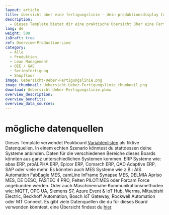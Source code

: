 ```yaml
---
layout: article
title: übersicht über eine fertigungslinie — dein produktionsdisplay für die fließbandfertigung
description: 
  - Dieses Template bietet dir eine praktische Übersicht über eine Fertigungslinie in der Fließbandfertigung. Eine generische Hintergrundgrafik, die die einzelnen Arbeitsplätze und ihre Anordnung abbilden, liefert so einen Überblick über die einzelnen Arbeitsgänge. Außerdem kannst du so wichtige Informationen zur Fertigung übersichtlich darstellen. Ob Kennzahlen zum Maschinenstatus, Meldungen von Störungen, Taktzeiten, Durchlaufzeiten, Soll-Ist-Vergleiche von Stückzahlen oder GAE Werte. Einfach Template herunterladen und die statischen Variablen durch deine individuellen Datenquellen ersetzen.
lang: de
weight: 500
isDraft: true
ref: Overview-Production-Line
category:
  - Alle
  - Produktion
  - Lean Management
  - OEE / GAE
  - Serienfertigung
  - Shopfloor
image: Uebersicht-Ueber-Fertigungslinie.png
image_thumbnail: Uebersicht-Ueber-Fertigungslinie_thumbnail.png
download: Uebersicht-Ueber-Fertigungslinie.pbmx
overview_description:
overview_benefits:
overview_data_sources:
---
```

# mögliche datenquellen
Dieses Template verwendet Peakboard [Variablenlisten](https://help.peakboard.com/scripting/de-variables.html) als fiktive Datenquellen. In einem echten Szenario könntest du stattdessen deine Systeme anbinden. Daten für die verschiedenen Bereiche dieses Boards könnten aus ganz unterschiedlichen Systemen kommen. ERP Systeme wie: abas ERP, proALPHA ERP, Epicor ERP, Comarch ERP, QAD Adaptive ERP, SAP oder viele mehr. Es könnten auch MES Systeme wie z.B.: AIS Automation FabEagle MES, camLine InFrame Synapse MES, DELMIA Apriso MES, DE DESC, FASTEC 4 PRO, Felten PILOT:MES oder Forcam Force angebunden werden. Oder auch Maschinennahe Kommunikationsmethoden wie: MQTT, OPC UA, Siemens S7, Azure Event & IoT Hub, Werma, Mitsubishi Electric, Beckhoff Automation, Bosch IoT Gateway, Rockwell Automation oder MT Connect. Es gibt viele Datenquellen die du für dieses Board verwenden könntest, eine Übersicht findest du [hier](https://peakboard.com/schnittstellen/).
